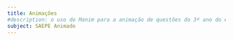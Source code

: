 ```yaml
---
title: Animações
#description: o uso do Manim para a animação de questões do 3º ano do ensino médio do SAEPE
subject: SAEPE Animado
---
```



